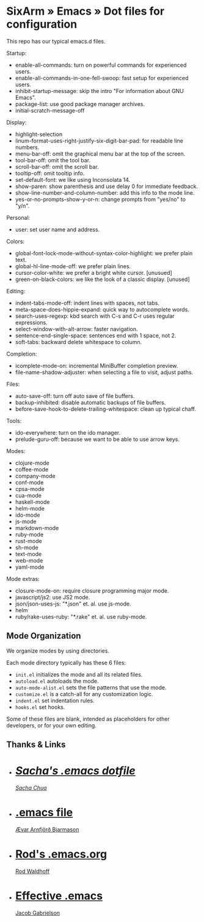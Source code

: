 # SixArm » Emacs » Dot files for configuration

This repo has our typical emacs.d files.

Startup:

* enable-all-commands: turn on powerful commands for experienced users.
* enable-all-commands-in-one-fell-swoop: fast setup for experienced users.
* inhibit-startup-message: skip the intro "For information about GNU Emacs".
* package-list: use good package manager archives.
* initial-scratch-message-off

Display:

* highlight-selection
* linum-format-uses-right-justify-six-digit-bar-pad: for readable line numbers.
* menu-bar-off: omit the graphical menu bar at the top of the screen.
* tool-bar-off: omit the tool bar.
* scroll-bar-off: omit the scroll bar.
* tooltip-off: omit tooltip info.
* set-default-font: we like using Inconsolata 14.
* show-paren: show parenthesis and use delay 0 for immediate feedback.
* show-line-number-and-column-number: add this info to the mode line.
* yes-or-no-prompts-show-y-or-n: change prompts from "yes/no" to "y/n".


Personal:

* user: set user name and address.

Colors:

* global-font-lock-mode-without-syntax-color-highlight: we prefer plain text.
* global-hl-line-mode-off: we prefer plain lines.
* cursor-color-white: we prefer a bright white cursor. [unusued]
* green-on-black-colors: we like the look of a classic display. [unused]

Editing:

* indent-tabs-mode-off: indent lines with spaces, not tabs.
* meta-space-does-hippie-expand: quick way to autocomplete words.
* search-uses-regexp: kbd search with C-s and C-r uses regular expressions.
* select-window-with-alt-arrow: faster navigation.
* sentence-end-single-space: sentences end with 1 space, not 2.
* soft-tabs: backward delete whitespace to column.

Completion:

* icomplete-mode-on: incremental MiniBuffer completion preview.
* file-name-shadow-adjuster: when selecting a file to visit, adjust paths.

Files:

* auto-save-off: turn off auto save of file buffers.
* backup-inhibited: disable automatic backups of file buffers.
* before-save-hook-to-delete-trailing-whitespace: clean up typical chaff.

Tools:

* ido-everywhere: turn on the ido manager.
* prelude-guru-off: because we want to be able to use arrow keys.

Modes:

* clojure-mode
* coffee-mode
* company-mode
* conf-mode
* cpsa-mode
* cua-mode
* haskell-mode
* helm-mode
* ido-mode
* js-mode
* markdown-mode
* ruby-mode
* rust-mode
* sh-mode
* text-mode
* web-mode
* yaml-mode

Mode extras:

* closure-mode-on: require closure programming major mode.
* javascript/js2: use JS2 mode.
* json/json-uses-js: "*.json" et. al. use js-mode.
* helm
* ruby/rake-uses-ruby: "*.rake" et. al. use ruby-mode.


## Mode Organization

We organize modes by using directories.

Each mode directory typically has these 6 files:

* `init.el` initializes the mode and all its related files.
* `autoload.el` autoloads the mode.
* `auto-mode-alist.el` sets the file patterns that use the mode.
* `customize.el` is a catch-all for any customization logic.
* `indent.el` set indentation rules.
* `hooks.el` set hooks.

Some of these files are blank, intended as placeholders for other developers, or for your own editing.

## Thanks & Links

<ul>

<li>
<cite>
<div itemscope itemtype="http://schema.org/Code">
  <meta itemprop="name" content="Sacha's .emacs file" />
  <meta itemprop="keywords" content="emacs, dotfiles" />
  <meta itemprop="url" content="https://dl.dropboxusercontent.com/u/3968124/sacha-emacs.org" />
  <h1><a href="https://dl.dropboxusercontent.com/u/3968124/sacha-emacs.org">Sacha's .emacs dotfile</a></h1>
  <div itemprop="author" itemscope itemtype="http://schema.org/Person">
    <meta itemprop="name" content="Sacha Chua" />
    <meta itemprop="keywords" content="emacs, dotfiles" />
    <meta itemprop="url" content="http://sachachua.com/" />
    <meta itemprop="email" content="" />
    <link href="http://sachachua.com/" />
    <link href="https://twitter.com/sachac" />
    <link href="https://www.linkedin.com/in/sachac" />
    <link href="http://experivis.com/" />
    <link href="https://www.facebook.com/sachac" />
    <link href="http://www.slideshare.net/sachac" />
    <link href="https://www.flickr.com/photos/sachac/" />
    <a rel="author" href="http://sachachua.com/" />Sacha Chua</a>
  </div>
</div>
</cite>
</li>

<li>
<div class="citation">
<div itemscope itemtype="http://schema.org/Code">
  <meta itemprop="name" content=".emacs file" />
  <meta itemprop="keywords" content="emacs, dotfiles" />
  <meta itemprop="url" content="https://github.com/avar/dotemacs/" />
  <h1><a href="https://github.com/avar/dotemacs/">.emacs file</a></h1>
  <div itemprop="author" itemscope itemtype="http://schema.org/Person">
    <meta itemprop="name" content="Arnfjörð Bjarmason" />
    <meta itemprop="keywords" content="emacs, dotfiles" />
    <meta itemprop="url" content="https://github.com/avar/" />
    <meta itemprop="email" content="avarab@gmail.com" />
    <link href="https://github.com/avar/" />
    <link href="http://xn--var-xla.net/" />
    <a rel="author" href="https://github.com/avar/" />Ævar Arnfjörð Bjarmason</a>
  </div>
</div>
</div>
</li>

<li>
<div class="citation">
<div itemscope itemtype="http://schema.org/Code">
  <meta itemprop="name" content="Rod's .emacs.org" />
  <meta itemprop="url" content="https://github.com/rodw/.dotfiles/tree/master/emacs" />
  <meta itemprop="keywords" content="emacs, dotfiles" />
  <h1><a href="https://github.com/rodw/.dotfiles/tree/master/emacs">Rod's .emacs.org</a></h1>
  <div itemprop="author" itemscope itemtype="http://schema.org/Person">
    <meta itemprop="name" content="Rod Waldhoff />
    <meta itemprop="email" content="" />
    <link href="https://github.com/rodw" />
    <link href="http://heyrod.com/" />
    <a rel="author" href="http://heyrod.com/" />Rod Waldhoff</a>
  </div>
</div>
</div>
</li>

<li>
<div class="citation">
<div itemscope itemtype="http://schema.org/BlogPosting">
  <meta itemprop="name" content="Effective .emacs" />
  <meta itemprop="url" content="http://a-nickels-worth.blogspot.com/2007/11/effective-emacs.html" />
  <meta itemprop="keywords" content="emacs, dotfiles" />
  <h1><a href="http://a-nickels-worth.blogspot.com/2007/11/effective-emacs.html">Effective .emacs</a></h1>
  <div itemprop="author" itemscope itemtype="http://schema.org/Person">
    <meta itemprop="name" content="Jacob Gabrielson" />
    <meta itemprop="email" content="??" />
    <link href="https://www.linkedin.com/in/jacobgabrielson" />
    <link href="https://github.com/JacobGabrielson" />
    <a href=https://www.linkedin.com/in/jacobgabrielson">Jacob Gabrielson</a>
  </div>
  <div itemprop="isPartOf" itemscope itemtype="http://schema.org/Blog">
    <meta itemprop="name" content="A Nickel's Worth" />
    <meta itemprop="url" content="http://a-nickels-worth.blogspot.com" />
  </div>
</div>
</div>
</li>

</ul>
